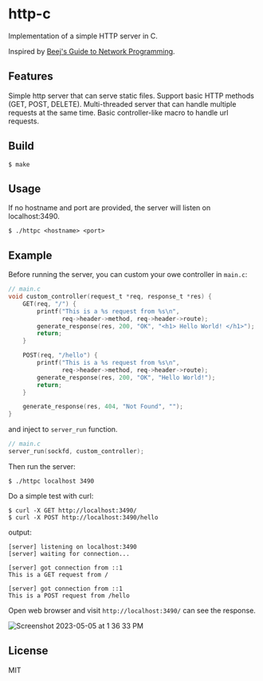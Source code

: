 # http-c

Implementation of a simple HTTP server in C.

Inspired by [Beej's Guide to Network Programming](https://beej.us/guide/bgnet/).

## Features

Simple http server that can serve static files. Support basic HTTP methods (GET, POST, DELETE). Multi-threaded server that can handle multiple requests at the same time. Basic controller-like macro to handle url requests.

## Build

```
$ make
```

## Usage

If no hostname and port are provided, the server will listen on localhost:3490.

```
$ ./httpc <hostname> <port>
```

## Example

Before running the server, you can custom your owe controller in `main.c`:

```c
// main.c
void custom_controller(request_t *req, response_t *res) {
    GET(req, "/") {
        printf("This is a %s request from %s\n",
               req->header->method, req->header->route);
        generate_response(res, 200, "OK", "<h1> Hello World! </h1>");
        return;
    }

    POST(req, "/hello") {
        printf("This is a %s request from %s\n",
               req->header->method, req->header->route);
        generate_response(res, 200, "OK", "Hello World!");
        return;
    }

    generate_response(res, 404, "Not Found", "");
}
```

and inject to `server_run` function.

```c
// main.c
server_run(sockfd, custom_controller);
```

Then run the server:

```
$ ./httpc localhost 3490
```

Do a simple test with curl:

```
$ curl -X GET http://localhost:3490/
$ curl -X POST http://localhost:3490/hello
```

output:

```
[server] listening on localhost:3490
[server] waiting for connection...

[server] got connection from ::1
This is a GET request from /

[server] got connection from ::1
This is a POST request from /hello
```

Open web browser and visit `http://localhost:3490/` can see the response.

![Screenshot 2023-05-05 at 1 36 33 PM](https://user-images.githubusercontent.com/24312717/236564197-76c74a3e-6ae4-460c-b358-d2e204b1171e.png)


## License

MIT
